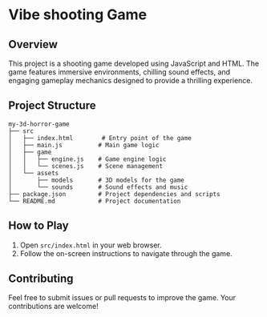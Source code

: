 # Vibe shooting Game

## Overview
This project is a shooting game developed using JavaScript and HTML. The game features immersive environments, chilling sound effects, and engaging gameplay mechanics designed to provide a thrilling experience.

## Project Structure
```
my-3d-horror-game
├── src
│   ├── index.html        # Entry point of the game
│   ├── main.js          # Main game logic
│   ├── game
│   │   ├── engine.js    # Game engine logic
│   │   └── scenes.js    # Scene management
│   └── assets
│       ├── models       # 3D models for the game
│       └── sounds       # Sound effects and music
├── package.json         # Project dependencies and scripts
└── README.md            # Project documentation
```


## How to Play
1. Open `src/index.html` in your web browser.
2. Follow the on-screen instructions to navigate through the game.

## Contributing
Feel free to submit issues or pull requests to improve the game. Your contributions are welcome!
